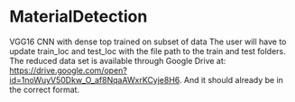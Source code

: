 # MaterialDetection
VGG16 CNN with dense top trained on subset of data
The user will have to update train_loc and test_loc with the file path to the train and test folders.
The reduced data set is available through Google Drive at: https://drive.google.com/open?id=1noWuyV50Dkw_O_af8NqaAWxrKCyje8H6. And it should already be in the correct format.
